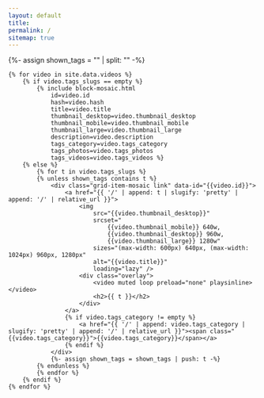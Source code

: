```yaml
---
layout: default
title:
permalink: /
sitemap: true
---
```


<div class="grid">
    {%- assign shown_tags = "" | split: "" -%}

    {% for video in site.data.videos %}
        {% if video.tags_slugs == empty %}
            {% include block-mosaic.html
                id=video.id
                hash=video.hash
                title=video.title
                thumbnail_desktop=video.thumbnail_desktop
                thumbnail_mobile=video.thumbnail_mobile
                thumbnail_large=video.thumbnail_large
                description=video.description
                tags_category=video.tags_category
                tags_photos=video.tags_photos
                tags_videos=video.tags_videos %}
        {% else %}
            {% for t in video.tags_slugs %}
            {% unless shown_tags contains t %}
                <div class="grid-item-mosaic link" data-id="{{video.id}}">
                    <a href="{{ '/' | append: t | slugify: 'pretty' | append: '/' | relative_url }}">
                        <img
                            src="{{video.thumbnail_desktop}}"
                            srcset="
                                {{video.thumbnail_mobile}} 640w,
                                {{video.thumbnail_desktop}} 960w,
                                {{video.thumbnail_large}} 1280w"
                            sizes="(max-width: 600px) 640px, (max-width: 1024px) 960px, 1280px"
                            alt="{{video.title}}"
                            loading="lazy" />
                        <div class="overlay">
                            <video muted loop preload="none" playsinline></video>
                            <h2>{{ t }}</h2>
                        </div>
                    </a>
                    {% if video.tags_category != empty %}
                        <a href="{{ '/' | append: video.tags_category | slugify: 'pretty' | append: '/' | relative_url }}"><span class="{{video.tags_category}}">{{video.tags_category}}</span></a>
                    {% endif %}
                </div>
                {%- assign shown_tags = shown_tags | push: t -%}
            {% endunless %}
            {% endfor %}
        {% endif %}
    {% endfor %}
</div>
